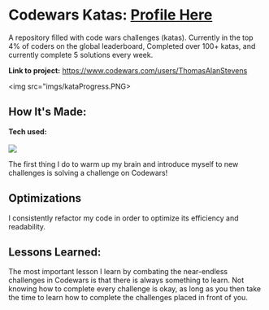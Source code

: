 # Codewars Katas: [Profile Here](https://www.codewars.com/users/ThomasAlanStevens)
 
A repository filled with code wars challenges (katas). Currently in the top 4% of coders on the global leaderboard, Completed over 100+ katas, and currently complete 5 solutions every week.

**Link to project:** https://www.codewars.com/users/ThomasAlanStevens

<img src="imgs/kataProgress.PNG>

## How It's Made:

**Tech used:**
<br></br>
<img src="imgs/javascript-illustration.jpeg">

The first thing I do to warm up my brain and introduce myself to new challenges is solving a challenge on Codewars! 

## Optimizations

I consistently refactor my code in order to optimize its efficiency and readability.

## Lessons Learned:

The most important lesson I learn by combating the near-endless challenges in Codewars is that there is always something to learn. Not knowing how to complete every challenge is okay, as long as you then take the time to learn how to complete the challenges placed in front of you.
